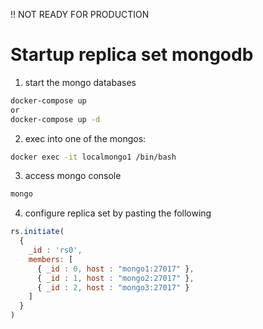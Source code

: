 !! NOT READY FOR PRODUCTION

# Startup replica set mongodb

1. start the mongo databases
```bash
docker-compose up
or
docker-compose up -d
```
2. exec into one of the mongos:
```bash
docker exec -it localmongo1 /bin/bash
```

3. access mongo console
```bash
mongo
```

4. configure replica set by pasting the following
```js
rs.initiate(
  {
    _id : 'rs0',
    members: [
      { _id : 0, host : "mongo1:27017" },
      { _id : 1, host : "mongo2:27017" },
      { _id : 2, host : "mongo3:27017" }
    ]
  }
)
```